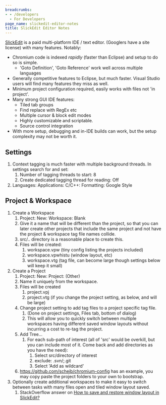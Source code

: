 ```yaml
---
breadcrumbs:
- - /developers
  - For Developers
page_name: slickedit-editor-notes
title: SlickEdit Editor Notes
---
```


[SlickEdit](http://www.slickedit.com/) is a paid multi-platform IDE / text
editor. (Googlers have a site license) with many features. Notably:

*   Chromium code is indexed *rapidly* (faster than Eclipse) and setup
            to do so is simple.
    *   'Goto Definition', 'Goto Reference' work well across multiple
                languages
*   Generally competitive features to Eclipse, but much faster. Visual
            Studio users will find many features they miss as well.
*   Minimum project configuration required, easily works with files not
            'in project'.
*   Many strong GUI IDE features:
    *   Tiled tab groups
    *   Find replace with RegEx etc
    *   Multiple cursor & block edit modes
    *   Highly customizable and scriptable.
    *   Source control integration
*   With more setup, debugging and in-IDE builds can work, but the setup
            complexity may not be worth it.

## Settings

1.  Context tagging is much faster with multiple background threads.
    In settings search for and set:
    1.  Number of tagging threads to start: 8
    2.  Create dedicated tagging thread for reading: Off
2.  Languages: Applications: C/C++: Formatting: Google Style

## Project & Workspace

1.  Create a Workspace
    1.  Project: New: Workspace: Blank
    2.  Give it a name that will be different than the project, so that
                you can later create other projects that include the same
                project and not have the project & workspace tag file names
                collide.
    3.  src/.. directory is a reasonable place to create this.
    4.  Files will be created:
        1.  workspace.vpw (tiny config listing the projects included)
        2.  workspace.vpwhistu (window layout, etc)
        3.  workspace.vtg (tag file, can become large though settings
                    below will keep it small)
2.  Create a Project
    1.  Project: New: Project: (Other)
    2.  Name it uniquely from the workspace.
    3.  Files will be created
        1.  project.vpj
        2.  project.vtg (if you change the project setting, as below,
                    and will be large)
    4.  Change project setting to add tag files to a project specific
                tag file.
        1.  (Done on project settings, Files tab, bottom of dialog)
        2.  This will allow you to quickly switch between multiple
                    workspaces having different saved window layouts without
                    incurring a cost to re-tag the project.
    5.  Add Tree...
        1.  For each sub-path of interest (all of 'src' would be
                    overkill, but you can include most of it. Come back and add
                    directories as you have the need):
            1.  Select src/directory of interest
            2.  exclude: .svn/;.git
            3.  Select 'Add as wildcard'
    6.  <https://github.com/scheib/chromium-config> has an example, you
                may copy paste the project folders to your own to bootstrap.
3.  Optionally create additional workspaces to make it easy to switch
            between tasks with many files open and tiled window layout saved.
    1.  StackOverflow answer on [How to save and restore window layout
                in
                SlickEdit?](http://stackoverflow.com/questions/15304321/how-to-save-and-restore-window-layout-in-slickedit/32850676#32850676)

